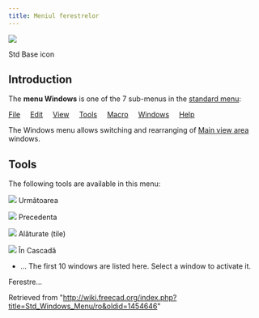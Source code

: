 ```yaml
---
title: Meniul ferestrelor
---
```

![](/images/Freecad.svg)

Std Base icon

## Introduction

The **menu Windows** is one of the 7 sub-menus in the [standard menu](/Standard_Menu "Standard Menu"):

[File](/Std_File_Menu "Std File Menu")
   
[Edit](/Std_Edit_Menu "Std Edit Menu")
   
[View](/Std_View_Menu "Std View Menu")
   
[Tools](/Std_Tools_Menu "Std Tools Menu")
   
[Macro](/Std_Macro_Menu "Std Macro Menu")
   
[Windows](/Std_Windows_Menu "Std Windows Menu")
   
[Help](/Std_Help_Menu "Std Help Menu")

The Windows menu allows switching and rearranging of [Main view area](/Main_view_area "Main view area") windows.

## Tools

The following tools are available in this menu:

![](/images/Std_WindowNext.png) Următoarea

![](/images/Std_WindowPrev.png) Precedenta

![](/images/Std_WindowTileVer.png) Alăturate (tile)

![](/images/Std_WindowCascade.png) În Cascadă

* ... The first 10 windows are listed here. Select a window to activate it.

Ferestre...

Retrieved from "<http://wiki.freecad.org/index.php?title=Std_Windows_Menu/ro&oldid=1454646>"
